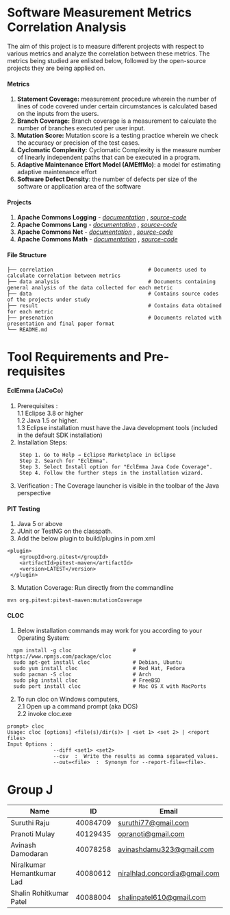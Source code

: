 # Software Measurement Metrics Correlation Analysis
The aim of this project is to measure different projects with respect to various metrics and analyze the correlation between these metrics. The metrics being studied are enlisted below, followed by the open-source projects they are being applied on.

#### Metrics
1. **Statement Coverage:** measurement procedure wherein the number of lines of code covered under certain circumstances is calculated based on the inputs from the users.
2. **Branch Coverage:** Branch coverage is a measurement to calculate the number of branches executed per user input.
3. **Mutation Score:** Mutation score is a testing practice wherein we check the accuracy or precision of the test cases.
4. **Cyclomatic Complexity:** Cyclomatic Complexity is the measure number of linearly independent paths that can be executed in a program.
5. **Adaptive Maintenance Effort Model (AMEffMo)**: a model for estimating adaptive maintenance effort
6. **Software Defect Density**: the number of defects per size of the software or application area of the software

#### Projects
1. **Apache Commons Logging** - [*documentation*](https://commons.apache.org/proper/commons-logging/) , [*source-code*](https://github.com/apache/commons-logging) 
2. **Apache Commons Lang** - [*documentation*](https://commons.apache.org/proper/commons-lang/) , [*source-code*](https://github.com/apache/commons-lang)
3. **Apache Commons Net** - [*documentation*](https://commons.apache.org/proper/commons-net/) , [*source-code*](https://github.com/apache/commons-net)
4. **Apache Commons Math** - [*documentation*](http://commons.apache.org/proper/commons-math/) , [*source-code*](https://github.com/apache/commons-math)

#### File Structure
    ├── correlation                               # Documents used to calculate correlation between metrics
    ├── data analysis                             # Documents containing general analysis of the data collected for each metric
    ├── data                                      # Contains source codes of the projects under study 
    ├── result                                    # Contains data obtained for each metric
    ├── presenation                               # Documents related with presentation and final paper format
    └── README.md

# Tool Requirements and Pre-requisites 
#### EclEmma (JaCoCo)
1. Prerequisites : <br/>
    1.1 Eclipse 3.8 or higher <br/>
    1.2 Java 1.5 or higher. <br/>
    1.3 Eclipse installation must have the Java development tools (included in the default SDK installation) <br/>
2. Installation Steps: 
```
    Step 1. Go to Help → Eclipse Marketplace in Eclipse
    Step 2. Search for "EclEmma".
    Step 3. Select Install option for "EclEmma Java Code Coverage".
    Step 4. Follow the further steps in the installation wizard.
```
3. Verification : The Coverage launcher is visible in the toolbar of the Java perspective

#### PIT Testing
1. Java 5 or above
2. JUnit or TestNG on the classpath.
3. Add the below plugin to build/plugins in pom.xml
```
<plugin>
    <groupId>org.pitest</groupId>
    <artifactId>pitest-maven</artifactId>
    <version>LATEST</version>
 </plugin>
 ```
 3.  Mutation Coverage: Run directly from the commandline
 ```
 mvn org.pitest:pitest-maven:mutationCoverage
```

#### CLOC
1. Below installation commands may work for you according to your Operating System:
```
  npm install -g cloc                    # https://www.npmjs.com/package/cloc
  sudo apt-get install cloc              # Debian, Ubuntu
  sudo yum install cloc                  # Red Hat, Fedora
  sudo pacman -S cloc                    # Arch
  sudo pkg install cloc                  # FreeBSD
  sudo port install cloc                 # Mac OS X with MacPorts
```  
2. To run cloc on Windows computers, <br/>
    2.1 Open up a command prompt (aka DOS) <br/>
    2.2 invoke cloc.exe
```
prompt> cloc
Usage: cloc [options] <file(s)/dir(s)> | <set 1> <set 2> | <report files>
Input Options :
               --diff <set1> <set2>
               --csv  :  Write the results as comma separated values.
               --out=<file>  :  Synonym for --report-file=<file>.
```

# Group J
| Name                       | ID       | Email                         |
|----------------------------|----------|-------------------------------|
| Suruthi Raju               | 40084709 | suruthi77@gmail.com           |
| Pranoti Mulay              | 40129435 | opranoti@gmail.com            |
| Avinash Damodaran          | 40078258 | avinashdamu323@gmail.com      |
| Niralkumar Hemantkumar Lad | 40080612 | niralhlad.concordia@gmail.com |
| Shalin Rohitkumar Patel    | 40088004 | shalinpatel610@gmail.com      |
